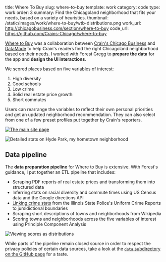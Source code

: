 title: Where To Buy 
slug: where-to-buy 
template: work
category: code
type: work
order: 3 
summary: Find the Chicagoland neighborhood that fits your needs, based on a variety of heuristics. 
thumbnail: /static/images/work/where-to-buy/wtb-distributions.png
work_url: http://chicagobusiness.com/section/where-to-buy
code_url: https://github.com/Crains-Chicago/where-to-buy

[Where to Buy](http://chicagobusiness.com/section/where-to-buy) was
a collaboration between [Crain's Chicago Business](http://chicagobusiness.com)
and [DataMade](https://datamade.us) to help Crain's
readers find the right Chicagoland neighborhood based on their needs. I worked
with Forest Gregg to **prepare the data** for the app and **design the
UI interactions**.

We scored places based on five variables of interest:

1. High diversity
2. Good schools
3. Low crime
4. Solid real estate price growth
5. Short commutes

Users can rearrange the variables to reflect their own personal priorities and
get an updated neighborhood recommendation. They can also select from one of a few preset
profiles put together by Crain's reporters.

[![The main site page](/static/images/work/where-to-buy/wtb-main.png)
](http://chicagobusiness.com/section/where-to-buy)

![Detailed stats on Hyde Park, my hometown
neighborhood](/static/images/work/where-to-buy/wtb-detail.png)

## Data pipeline

The **data preparation pipeline** for Where to Buy is extensive. With Forest's
guidance, I put together an ETL pipeline that includes:

- Scraping PDF reports of real estate prices and transforming them into
  structured data
- Inferring stats on racial diversity and commute times using US Census data and the
  Google directions API
- [Linking crime stats](https://github.com/datamade/illinois-ucr) from the
  Illinois State Police's Uniform Crime Reports to jursidictional boundaries
- Scraping short descriptions of towns and neighborhoods from Wikipedia
- Scoring towns and neighborhoods across the five variables of interest using
  Principle Component Analysis

![Viewing scores as
distributions](/static/images/work/where-to-buy/wtb-distributions.png)

While parts of the pipeline remain closed source in order to respect the privacy
policies of certain data sources, take a look at the [`data` subdirectory on the GitHub
page](https://github.com/datamade/where-to-buy/tree/master/data) for 
a taste.

